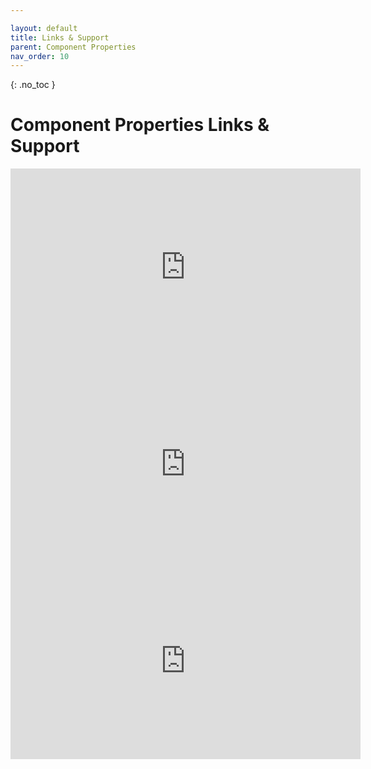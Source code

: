```yaml
---

layout: default
title: Links & Support
parent: Component Properties
nav_order: 10
---
```


{: .no_toc }



# Component Properties Links & Support

<iframe width="560" height="315" src="https://www.youtube.com/embed/iIq8FLt1hUY" title="YouTube video player" frameborder="0" allow="accelerometer; autoplay; clipboard-write; encrypted-media; gyroscope; picture-in-picture" allowfullscreen></iframe>

<iframe width="560" height="315" src="https://www.youtube.com/embed/CGWbit0BDQM" title="YouTube video player" frameborder="0" allow="accelerometer; autoplay; clipboard-write; encrypted-media; gyroscope; picture-in-picture" allowfullscreen></iframe>

<iframe width="560" height="315" src="https://www.youtube.com/embed/bOwewGxrIZk" title="YouTube video player" frameborder="0" allow="accelerometer; autoplay; clipboard-write; encrypted-media; gyroscope; picture-in-picture" allowfullscreen></iframe>
